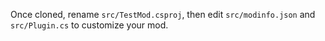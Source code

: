 Once cloned, rename `src/TestMod.csproj`, then edit `src/modinfo.json` and `src/Plugin.cs` to customize your mod.
